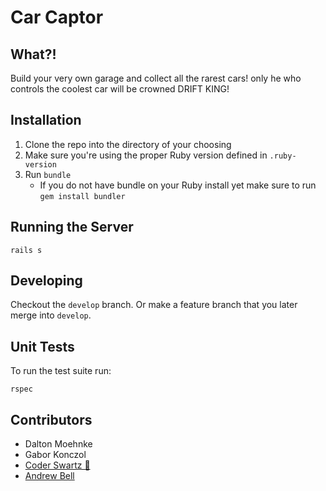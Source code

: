 # Car Captor

## What?!

Build your very own garage and collect all the rarest cars! only he who controls the coolest car will be crowned DRIFT KING!

## Installation

1. Clone the repo into the directory of your choosing
1. Make sure you're using the proper Ruby version defined in `.ruby-version`
1. Run `bundle`
   - If you do not have bundle on your Ruby install yet make sure to run `gem install bundler`

## Running the Server

```shell
rails s
```

## Developing

Checkout the `develop` branch. Or make a feature branch that you later merge into `develop`.

## Unit Tests

To run the test suite run:

```shell
rspec
```

## Contributors

- Dalton Moehnke
- Gabor Konczol
- [Coder Swartz 🍊](https://github.com/ctsstc)
- [Andrew Bell](https://github.com/abell95)
